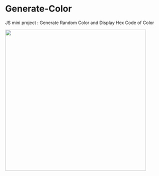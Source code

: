 # Generate-Color
JS mini project : Generate Random Color and Display Hex Code of Color

<img src="https://s9.gifyu.com/images/ezgif-6-261e264c6118.gif" width="450" height="450" />
